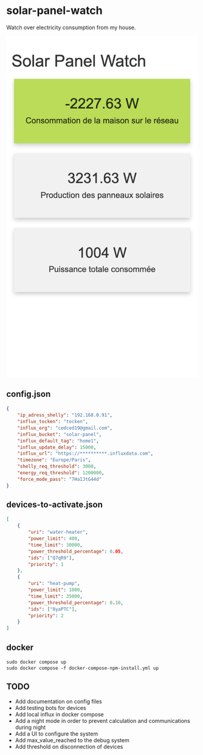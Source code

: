 # solar-panel-watch
Watch over electricity consumption from my house.

![Demo](demo.png)

## config.json

```json
{
    "ip_adress_shelly": "192.168.0.91",
    "influx_tocken": "tocken",
    "influx_org": "cedced19@gmail.com",
    "influx_bucket": "solar-panel",
    "influx_default_tag": "home1",
    "influx_update_delay": 15000,
    "influx_url": "https://**********.influxdata.com",
    "timezone": "Europe/Paris",
    "shelly_req_threshold": 3000,
    "energy_req_threshold": 1200000,
    "force_mode_pass": "7HaIJtG44d"
}
```

## devices-to-activate.json
```json
[
    {
        "uri": "water-heater",
        "power_limit": 400,
        "time_limit": 30000,
        "power_threshold_percentage": 0.05,
        "ids": ["Q7qR9"],
        "priority": 1
    },
    {
        "uri": "heat-pump",
        "power_limit": 1000,
        "time_limit": 35000,
        "power_threshold_percentage": 0.10,
        "ids": ["8yaPTC"],
        "priority": 2
    }
]
```

## docker

```
sudo docker compose up
sudo docker compose -f docker-compose-npm-install.yml up
```

## TODO

* Add documentation on config files
* Add testing bots for devices
* Add local influx in docker compose
* Add a night mode in order to prevent calculation and communications during night
* Add a UI to configure the system
* Add max_value_reached to the debug system
* Add threshold on disconnection of devices